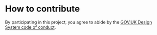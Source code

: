 # How to contribute

By participating in this project, you agree to abide by the [GOV.UK Design System code of conduct](CODE_OF_CONDUCT.md).
